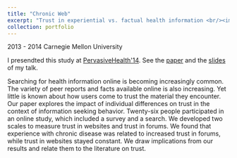 ```yaml
---
title: "Chronic Web"
excerpt: "Trust in experiential vs. factual health information <br/><img src='/images/pervasiveHealth14.png' width='250'>"
collection: portfolio
---
```

2013 - 2014  Carnegie Mellon University

I presendted this study at [PervasiveHealth'14](http://pervasivehealth.org/2014/show/home). See the [paper](http://chengguo.info/pervasivehealth'14.pdf) and the [slides](http://chengguo.info/PervasiveHealth'14_slides.pdf) of my talk.

Searching for health information online is becoming increasingly
common. The variety of peer reports and facts available online is
also increasing. Yet little is known about how users come to trust
the material they encounter. Our paper explores the impact of
individual differences on trust in the context of information
seeking behavior. Twenty-six people participated in an online
study, which included a survey and a search. We developed two
scales to measure trust in websites and trust in forums. We found
that experience with chronic disease was related to increased trust
in forums, while trust in websites stayed constant. We draw
implications from our results and relate them to the literature on
trust. 
